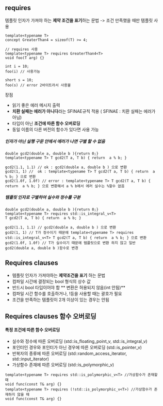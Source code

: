 
## requires
템플릿 인자가 가져야 하는 **제약 조건을 표기**하는 문법 -> 조건 만족했을 때만 템플릿 사용
```
template<typename T>
concept GreaterThan4 = sizeof(T) >= 4;

// requires 사용
template<typename T> requires GreaterThan4<T>
void foo(T arg) {}

int i = 10;
foo(i) // 사용가능

short s = 10;
foo(s) // error 2바이트라서 사용불
```

장점
* 읽기 좋은 에러 메시지 출력
* **치환 실패는 에러가 아니다**라는 SFINAE규칙 적용 ( SFINAE : 치환 실패는 에러가 아님)
* 타입이 아닌 **조건에 따른 함수 오버로딩**
* 동일 이름의 다른 버전의 함수가 있다면 사용 가능


##### 인자가 아닌 실행 구문 안에서 에러가 나면 구별 할 수 없음
```
double gcd2(double a, double b ){return 0;}
template<typename T> T gcd2(T a, T b) { return  a % b; }

gcd2(1.1, 1.1) // ok : gcd2(double a, double b ) 으로 변환
gcd2(1, 1) //  ok : template<typename T> T gcd2(T a, T b) { return  a % b; } 으로 변환
gcd2(1.0f, 1.0f) // error : template<typename T> T gcd2(T a, T b) { return  a % b; } 으로 변환해서 a % b에서 에러 실수는 %할수 없음
```
##### 템플릿 인자로 구별하여 실수와 정수를 구분
```
double gcd2(double a, double b ){return 0;}
template<typename T> requires std::is_integral_v<T>
T gcd2(T a, T b) { return  a % b; }

gcd2(1.1, 1.1) // gcd2(double a, double b ) 으로 변환
gcd2(1, 1) // T가 정수이기 때문에 template<typename T> requires std::is_integral_v<T> T gcd2(T a, T b) { return  a % b; } 으로 변환
gcd2(1.0f, 1.0f) // T가 실수이기 때문에 템플릿으로 변환 하지 않고 일반 gcd2(double a, double b )함수로 변경
```
## Requires clauses
* 템플릿 인자가 가져야하는 **제약조건을 표기** 하는 문법
* 컴파일 시간에 결정되는 bool 형식의 상수 값
* 반드시 bool 타입이어야 함 ** 변환은 허용되지 않음(int 안됨)**
* 컴파일 시간 함수를 호출하거나, !등을 사용할 때는 괄호가 필요
* 조건을 만족하는 템플릿이 2개 이상이 있는 경우는 안됨

## Requires clauses 함수 오버로딩
#### 특정 조건에 따른 함수 오버로딩
* 실수와 정수에 따른 오버로딩 (std::is_floating_point_v<T>, std::is_integral_v<T>)
* 포인터인 경우와 포인터가 아닌 경우에 따른 오버로딩 (std::is_pointer_v<T>)
* 반복자의 종류에 따른 오버로딩 (std::random_access_iterator<T>, std::input_iterator<T>)
* 가상함수 존재에 따른 오버로딩 (std::is_polymorphic_v<T>)

```
template<typename T> requires std::is_polymorphic_v<T> //가상함수가 존재할 때
void func(const T& arg) {}
template<typename T> requires (!std::is_polymorphic_v<T>) //가상함수가 존재하지 않을 때
void func(const T& arg) {}
```




